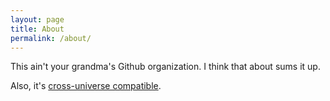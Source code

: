 ```yaml
---
layout: page
title: About
permalink: /about/
---
```


This ain't your grandma's Github organization. I think that about sums it up.

Also, it's [cross-universe compatible](https://html9responsiveboilerstrapjs.com/).
